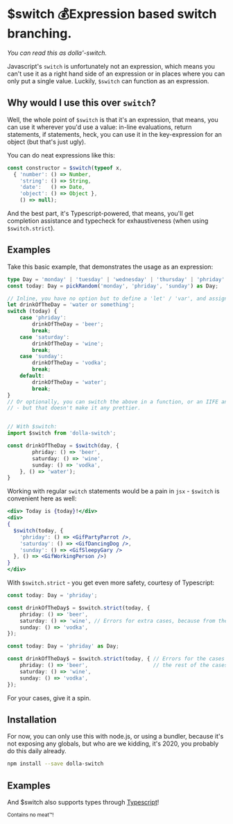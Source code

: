 # \$switch 💰Expression based switch branching.

_You can read this as dolla'-switch._

Javascript's `switch` is unfortunately not an expression, which means you can't use it as a right hand side of an expression or in places where you can only put a single value. Luckily, `$switch` can function as an expression.

## Why would I use this over `switch`?
Well, the whole point of `$switch` is that it's an expression, that means, you can use it wherever you'd use a value: in-line evaluations, return statements, if statements, heck, you can use it in the key-expression for an object (but that's just ugly).

You can do neat expressions like this:

```javascript
const constructor = $switch(typeof x, 
  { 'number': () => Number,
    'string': () => String,
    'date':   () => Date,
    'object': () => Object },
    () => null);
```

And the best part, it's Typescript-powered, that means, you'll get completion assistance and typecheck for exhaustiveness (when using `$switch.strict`).

## Examples

Take this basic example, that demonstrates the usage as an expression:
```typescript
type Day = 'monday' | 'tuesday' | 'wednesday' | 'thursday' | 'phriday' | 'saturday' | 'sunday';
const today: Day = pickRandom('monday', 'phriday', 'sunday') as Day;

// Inline, you have no option but to define a 'let' / 'var', and assign it in a switch:
let drinkOfTheDay = 'water or something';
switch (today) {
    case 'phriday':
        drinkOfTheDay = 'beer';
        break;
    case 'saturday':
        drinkOfTheDay = 'wine';
        break;
    case 'sunday':
        drinkOfTheDay = 'vodka';
        break;
    default:
        drinkOfTheDay = 'water';
        break;
}
// Or optionally, you can switch the above in a function, or an IIFE and return from each 'case'
// - but that doesn't make it any prettier. 


// With $switch:
import $switch from 'dolla-switch';

const drinkOfTheDay = $switch(day, {
        phriday: () => 'beer',
        saturday: () => 'wine',
        sunday: () => 'vodka',
    }, () => 'water');
}
```

Working with regular `switch` statements would be a pain in `jsx` - `$switch` is convenient here as well:
```jsx
<div> Today is {today}!</div>
<div>
{
  $switch(today, {
    'phriday': () => <GifPartyParrot />,
    'saturday': () => <GifDancingDog />,
    'sunday': () => <GifSleepyGary />
  }, () => <GifWorkingPerson />)
}
</div>
```


With `$switch.strict` - you get even more safety, courtesy of Typescript:
```typescript
const today: Day = 'phriday';

const drinkOfTheDay$ = $switch.strict(today, {
    phriday: () => 'beer',
    saturday: () => 'wine', // Errors for extra cases, because from the types it's visible, that 'today' can only be 'phriday' 
    sunday: () => 'vodka',
});

const today: Day = 'phriday' as Day;

const drinkOfTheDay$ = $switch.strict(today, { // Errors for the cases object, because
    phriday: () => 'beer',                     // the rest of the cases aren't handled
    saturday: () => 'wine',
    sunday: () => 'vodka',
});
```

For your cases, give it a spin.

## Installation

For now, you can only use this with node.js, or using a bundler, because it's not exposing any globals, but who are we kidding, it's 2020, you probably do this daily already.

```bash
npm install --save dolla-switch
```

## Examples

And \$switch also supports types through [Typescript](http://typescriptlang.org/)!

<small>Contains no meat™!</small>
